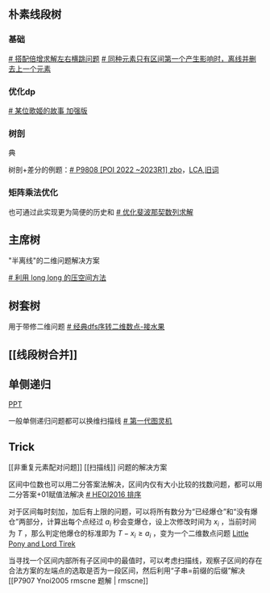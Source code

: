 ## 朴素线段树
### 基础
[# 搭配倍增求解左右横跳问题](https://www.luogu.com.cn/problem/P8163)
[# 同种元素只有区间第一个产生影响时，离线并删去上一个元素](https://www.luogu.com.cn/problem/CF594D)
### 优化dp
[# 某位歌姬的故事 加强版](https://www.luogu.com.cn/problem/AT_abc262_h)
### 树剖
典

树剖+差分的例题：[# P9808 [POI 2022 ~2023R1] zbo](https://www.luogu.com.cn/problem/P9808)，[LCA](https://www.luogu.com.cn/problem/P4211),[旧词](https://www.luogu.com.cn/problem/P5305)
### 矩阵乘法优化
也可通过此实现更为简便的历史和
[# 优化斐波那契数列求解](https://www.luogu.com.cn/problem/CF718C)
## 主席树
"半离线"的二维问题解决方案

[# 利用 long long 的压空间方法](https://www.luogu.com.cn/problem/CF543E)

## 树套树
用于带修二维问题
[# 经典dfs序转二维数点-接水果](https://www.luogu.com.cn/problem/P3242)

## [[线段树合并]]
## 单侧递归

[PPT](./数据结构/单侧递归类问题.pptx)

一般单侧递归问题都可以换维扫描线 [# 第一代图灵机](https://qoj.ac/problem/5098)
## Trick
[[非重复元素配对问题]]
[[扫描线]] 问题的解决方案

区间中位数也可以用二分答案法解决，区间内仅有大小比较的找数问题，都可以用 二分答案+01赋值法解决 [# HEOI2016 排序](https://www.luogu.com.cn/problem/P2824)

对于区间每时刻加，加后有上限的问题，可以将所有数分为“已经爆仓”和“没有爆仓”两部分，计算出每个点经过 $a_i$ 秒会变爆仓，设上次修改时间为 $x_i$ ，当前时间为 $T$ ，那么判定他爆仓的标准即为 $T-x_i \ge a_i$ ，变为一个二维数点问题 [Little Pony and Lord Tirek](https://www.luogu.com.cn/problem/CF453E)

当寻找一个区间内部所有子区间中的最值时，可以考虑扫描线，观察子区间的存在合法方案的左端点的选取是否为一段区间，然后利用“子串=前缀的后缀”解决 [[P7907 Ynoi2005 rmscne 题解 | rmscne]]

